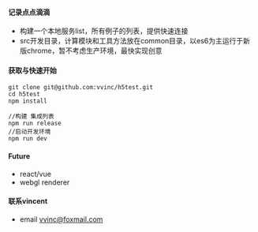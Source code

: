 #### 记录点点滴滴

 * 构建一个本地服务list，所有例子的列表，提供快速连接
 * src开发目录，计算模块和工具方法放在common目录，以es6为主运行于新版chrome，暂不考虑生产环境，最快实现创意

#### 获取与快速开始
```
git clone git@github.com:vvinc/h5test.git
cd h5test
npm install

//构建 集成列表
npm run release
//启动开发环境
npm run dev
```

#### Future
* react/vue
* webgl renderer

#### 联系vincent
* email <vvinc@foxmail.com>
